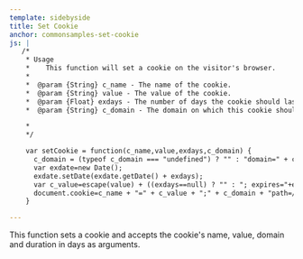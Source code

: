 ```yaml
---
template: sidebyside
title: Set Cookie
anchor: commonsamples-set-cookie
js: |
   /*
    * Usage
    *    This function will set a cookie on the visitor's browser.
    *
    *  @param {String} c_name - The name of the cookie.
    *  @param {String} value - The value of the cookie.
    *  @param {Float} exdays - The number of days the cookie should last.
    *  @param {String} c_domain - The domain on which this cookie should be set and can be read.

    *
    */

    var setCookie = function(c_name,value,exdays,c_domain) {
      c_domain = (typeof c_domain === "undefined") ? "" : "domain=" + c_domain + ";";
      var exdate=new Date();
      exdate.setDate(exdate.getDate() + exdays);
      var c_value=escape(value) + ((exdays==null) ? "" : "; expires="+exdate.toUTCString());
      document.cookie=c_name + "=" + c_value + ";" + c_domain + "path=/";
    }

---
```


This function sets a cookie and accepts the cookie's name, value, domain and duration in days as arguments.
